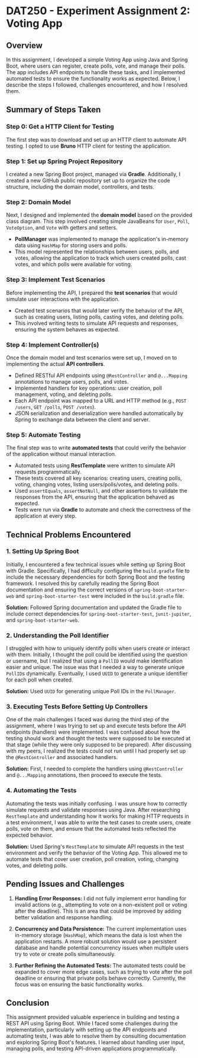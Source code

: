 # DAT250 - Experiment Assignment 2: Voting App

## Overview

In this assignment, I developed a simple Voting App using Java and Spring Boot, where users can register, create polls, vote, and manage their polls. The app includes API endpoints to handle these tasks, and I implemented automated tests to ensure the functionality works as expected. Below, I describe the steps I followed, challenges encountered, and how I resolved them.

## Summary of Steps Taken

### Step 0: Get a HTTP Client for Testing
The first step was to download and set up an HTTP client to automate API testing. I opted to use **Bruno** HTTP client for testing the application.

### Step 1: Set up Spring Project Repository
I created a new Spring Boot project, managed via **Gradle**. Additionally, I created a new GitHub public repository set up to organize the code structure, including the domain model, controllers, and tests.

### Step 2: Domain Model
Next, I designed and implemented the **domain model** based on the provided class diagram. This step involved creating simple JavaBeans for `User`, `Poll`, `VoteOption`, and `Vote` with getters and setters.

- **PollManager** was implemented to manage the application's in-memory data using `HashMap` for storing users and polls.
- This model represented the relationships between users, polls, and votes, allowing the application to track which users created polls, cast votes, and which polls were available for voting.

### Step 3: Implement Test Scenarios
Before implementing the API, I prepared the **test scenarios** that would simulate user interactions with the application.

- Created test scenarios that would later verify the behavior of the API, such as creating users, listing polls, casting votes, and deleting polls.
- This involved writing tests to simulate API requests and responses, ensuring the system behaves as expected.

### Step 4: Implement Controller(s)
Once the domain model and test scenarios were set up, I moved on to implementing the actual **API controllers**.

- Defined RESTful API endpoints using `@RestController` and `@...Mapping` annotations to manage users, polls, and votes.
- Implemented handlers for key operations: user creation, poll management, voting, and deleting polls.
- Each API endpoint was mapped to a URL and HTTP method (e.g., `POST /users`, `GET /polls`, `POST /votes`).
- JSON serialization and deserialization were handled automatically by Spring to exchange data between the client and server.

### Step 5: Automate Testing
The final step was to write **automated tests** that could verify the behavior of the application without manual interaction.

- Automated tests using **RestTemplate** were written to simulate API requests programmatically.
- These tests covered all key scenarios: creating users, creating polls, voting, changing votes, listing users/polls/votes, and deleting polls.
- Used `assertEquals`, `assertNotNull`, and other assertions to validate the responses from the API, ensuring that the application behaved as expected.
- Tests were run via **Gradle** to automate and check the correctness of the application at every step.


## Technical Problems Encountered

### 1. **Setting Up Spring Boot**
Initially, I encountered a few technical issues while setting up Spring Boot with Gradle. Specifically, I had difficulty configuring the `build.gradle` file to include the necessary dependencies for both Spring Boot and the testing framework. I resolved this by carefully reading the Spring Boot documentation and ensuring the correct versions of `spring-boot-starter-web` and `spring-boot-starter-test` were included in the `build.gradle` file.

**Solution:** Followed Spring documentation and updated the Gradle file to include correct dependencies for `spring-boot-starter-test`, `junit-jupiter`, and `spring-boot-starter-web`.

### 2. **Understanding the Poll Identifier**
I struggled with how to uniquely identify polls when users create or interact with them. Initially, I thought the poll could be identified using the question or username, but I realized that using a `PollID` would make identification easier and unique. The issue was that I needed a way to generate unique `PollID`s dynamically. Eventually, I used `UUID` to generate a unique identifier for each poll when created.

**Solution:** Used `UUID` for generating unique Poll IDs in the `PollManager`.

### 3. **Executing Tests Before Setting Up Controllers**
One of the main challenges I faced was during the third step of the assignment, where I was trying to set up and execute tests before the API endpoints (handlers) were implemented. I was confused about how the testing should work and thought the tests were supposed to be executed at that stage (while they were only supposed to be prepared). After discussing with my peers, I realized the tests could not run until I had properly set up the `@RestController` and associated handlers.

**Solution:** First, I needed to complete the handlers using `@RestController` and `@...Mapping` annotations, then proceed to execute the tests.

### 4. **Automating the Tests**
Automating the tests was initially confusing. I was unsure how to correctly simulate requests and validate responses using Java. After researching `RestTemplate` and understanding how it works for making HTTP requests in a test environment, I was able to write the test cases to create users, create polls, vote on them, and ensure that the automated tests reflected the expected behavior.

**Solution:** Used Spring's `RestTemplate` to simulate API requests in the test environment and verify the behavior of the Voting App. This allowed me to automate tests that cover user creation, poll creation, voting, changing votes, and deleting polls.

## Pending Issues and Challenges

1. **Handling Error Responses:**
   I did not fully implement error handling for invalid actions (e.g., attempting to vote on a non-existent poll or voting after the deadline). This is an area that could be improved by adding better validation and response handling.

2. **Concurrency and Data Persistence:**
   The current implementation uses in-memory storage (`HashMap`), which means the data is lost when the application restarts. A more robust solution would use a persistent database and handle potential concurrency issues when multiple users try to vote or create polls simultaneously.

3. **Further Refining the Automated Tests:**
   The automated tests could be expanded to cover more edge cases, such as trying to vote after the poll deadline or ensuring that private polls behave correctly. Currently, the focus was on ensuring the basic functionality works.

## Conclusion

This assignment provided valuable experience in building and testing a REST API using Spring Boot. While I faced some challenges during the implementation, particularly with setting up the API endpoints and automating tests, I was able to resolve them by consulting documentation and exploring Spring Boot's features. I learned about handling user input, managing polls, and testing API-driven applications programmatically.


